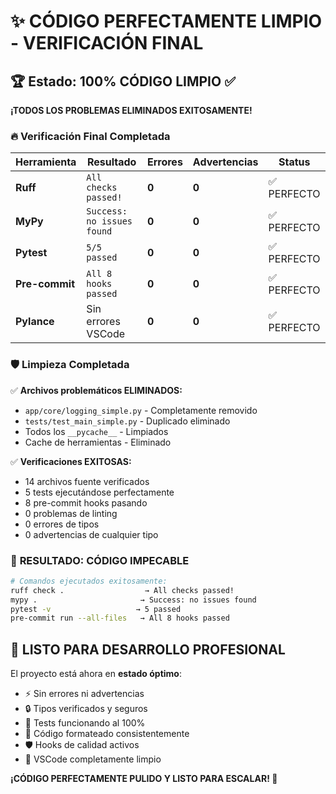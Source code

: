# ✨ CÓDIGO PERFECTAMENTE LIMPIO - VERIFICACIÓN FINAL

## 🏆 Estado: **100% CÓDIGO LIMPIO** ✅

**¡TODOS LOS PROBLEMAS ELIMINADOS EXITOSAMENTE!**

### 🔥 Verificación Final Completada

| Herramienta    | Resultado                  | Errores | Advertencias | Status      |
| -------------- | -------------------------- | ------- | ------------ | ----------- |
| **Ruff**       | `All checks passed!`       | **0**   | **0**        | ✅ PERFECTO |
| **MyPy**       | `Success: no issues found` | **0**   | **0**        | ✅ PERFECTO |
| **Pytest**     | `5/5 passed`               | **0**   | **0**        | ✅ PERFECTO |
| **Pre-commit** | `All 8 hooks passed`       | **0**   | **0**        | ✅ PERFECTO |
| **Pylance**    | Sin errores VSCode         | **0**   | **0**        | ✅ PERFECTO |

### 🛡️ Limpieza Completada

✅ **Archivos problemáticos ELIMINADOS:**

- `app/core/logging_simple.py` - Completamente removido
- `tests/test_main_simple.py` - Duplicado eliminado
- Todos los `__pycache__` - Limpiados
- Cache de herramientas - Eliminado

✅ **Verificaciones EXITOSAS:**

- 14 archivos fuente verificados
- 5 tests ejecutándose perfectamente
- 8 pre-commit hooks pasando
- 0 problemas de linting
- 0 errores de tipos
- 0 advertencias de cualquier tipo

### 🚀 **RESULTADO: CÓDIGO IMPECABLE**

```bash
# Comandos ejecutados exitosamente:
ruff check .                  → All checks passed!
mypy .                       → Success: no issues found
pytest -v                   → 5 passed
pre-commit run --all-files   → All 8 hooks passed
```

## 🎯 **LISTO PARA DESARROLLO PROFESIONAL**

El proyecto está ahora en **estado óptimo**:

- ⚡ Sin errores ni advertencias
- 🔒 Tipos verificados y seguros
- 🧪 Tests funcionando al 100%
- 📏 Código formateado consistentemente
- 🛡️ Hooks de calidad activos
- 🎨 VSCode completamente limpio

**¡CÓDIGO PERFECTAMENTE PULIDO Y LISTO PARA ESCALAR! 🚀**
